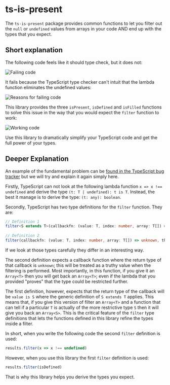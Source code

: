 # ts-is-present

The `ts-is-present` package provides common functions to let you filter out the `null` or `undefined`
values from arrays in your code AND end up with the types that you expect.

## Short explanation

The following code feels like it should type check, but it does not:

![Failing code](https://i.imgur.com/d8EBtg6.png)

It fails because the TypeScript type checker can't intuit that the lambda function eliminates the undefined values:

![Reasons for failing code](https://i.imgur.com/32biELe.png)

This library provides the three `isPresent`, `isDefined` and `isFilled` functions to solve this issue in the way that you would
expect the `filter` function to work:

![Working code](https://i.imgur.com/WqgHTrU.png)

Use this library to dramatically simplify your TypeScript code and get the full power of your types.

## Deeper Explanation

An example of the fundamental problem can be [found in the TypeScript bug tracker](https://github.com/microsoft/TypeScript/issues/16069) 
but we will try and explain it again simply here.

Firstly, TypeScript can not look at the following 
lambda function `x => x !== undefined` and derive the type `(t: T | undefined): t is T`. 
Instead, the best it manage is to derive the type: `(t: any): boolean`.

Secondly, TypeScript has two type definitions for the `filter` function. They are:

``` typescript
// Definition 1
filter<S extends T>(callbackfn: (value: T, index: number, array: T[]) => value is S, thisArg?: any): S[];
    
// Definition 2
filter(callbackfn: (value: T, index: number, array: T[]) => unknown, thisArg?: any): T[];
```

If we look at those types carefully they differ in an interesting way. 

The second definition expects a callback function where the return type of that callback is `unknown`; 
this will be treated as a truthy value when the filtering is performed. Most importantly, in this 
function, if you give it an `Array<T>` then you will get back an `Array<T>`; even if the lambda 
that you provided "proves" that the type could be restricted further.

The first definition, however, expects that the return type of the callback will be `value is S` 
where the generic definition of `S extends T` applies. This means that, if you give this version of 
filter an `Array<T>` and a function that can tell if a particular `T` is actually of the more restrictive 
type `S` then it will give you back an `Array<S>`. This is the critical feature of the `filter` type definitions
that lets the functions defined in this library refine the types inside a filter.

In short, when you write the following code the second `filter` definition is used:

``` typescript
results.filter(x => x !== undefined)
```

However, when you use this library the first `filter` definition is used:

``` typescript
results.filter(isDefined)
```

That is why this library helps you derive the types you expect.

